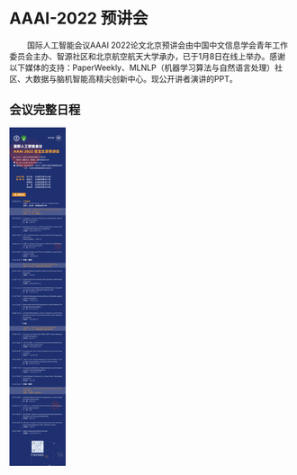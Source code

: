 # AAAI-2022 预讲会

&nbsp;&nbsp;&nbsp;&nbsp;&nbsp;&nbsp;&nbsp;&nbsp;国际人工智能会议AAAI 2022论文北京预讲会由中国中文信息学会青年工作委员会主办、智源社区和北京航空航天大学承办，已于1月8日在线上举办。感谢以下媒体的支持：PaperWeekly、MLNLP（机器学习算法与自然语言处理）社区、大数据与脑机智能高精尖创新中心。现公开讲者演讲的PPT。


## 会议完整日程
<img src="images/日程.jpg" width="100px"/>
